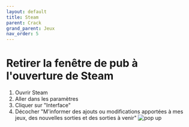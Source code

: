 ```yaml
---
layout: default
title: Steam
parent: Crack
grand_parent: Jeux
nav_order: 5
---
```


# Retirer la fenêtre de pub à l'ouverture de Steam
1. Ouvrir Steam
2. Aller dans les paramètres
3. Cliquer sur "Interface"
4. Décocher "M'informer des ajouts ou modifications apportées à mes jeux, des nouvelles sorties et des sorties à venir"
![pop up](pop_up_steam.webp)
